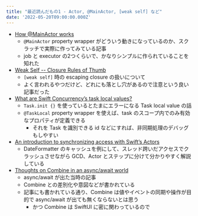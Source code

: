 ```yaml
---
title: "最近読んだもの1 - Actor, @MainActor, [weak self] など"
date: '2022-05-20T09:00:00.000Z'
---
```


- [How @MainActor works](https://oleb.net/2022/how-mainactor-works/)
	- `@MainActor` property wrapper がどういう動きになっているのか、スクラッチで実際に作ってみている記事
	- job と executor の2つくらいで、かなりシンプルに作られていることを知れた
- [Weak Self -- Closure Rules of Thumb](https://christiantietze.de/posts/2022/05/weak-self-consistency/)
	- `[weak self]` 時の escaping closure の扱いについて
	- よく言われるやつだけど、どれにも落とし穴があるので注意という良い記事だった
- [What are Swift Concurrency’s task local values?](https://www.donnywals.com/what-are-swift-concurrencys-task-local-values/)
	- `Task.init {}` を使っているとたまにエラーになる Task local value の話
	- `@TaskLocal` property wrapper を使えば、task のスコープ内でのみ有効なプロパティが定義できる
		- それを Task を識別できる id などにすれば、非同期処理のデバッグもしやすい
- [An introduction to synchronizing access with Swift’s Actors](https://www.donnywals.com/an-introduction-to-synchronizing-access-with-swifts-actors/)
	- DateFormatter のキャッシュを例にして、スレッド跨いだアクセスでクラッシュさせながら GCD、Actor とステップに分けて分かりやすく解説している
- [Thoughts on Combine in an async/await world](https://www.donnywals.com/thoughts-on-combine-in-an-async-await-world/)
	- async/await が出た当時の記事
	- Combine との差別化や意図などが書かれている
	- 記事にも書かれている通り、Combine は値やイベントの同期や操作が目的で async/await が出ても無くならないとは思う
		- かつ Combine は SwiftUI に密に関わっているので